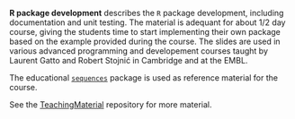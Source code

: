 **R package development** describes the `R` package development, including documentation and unit testing. 
The material is adequant for about 1/2 day course, giving the students time to start implementing their own package
based on the example provided during the course. 
The slides are used in various advanced programming and developement courses taught by 
Laurent Gatto and Robert Stojnić in Cambridge and at the EMBL.

The educational [`sequences`](https://github.com/lgatto/sequences/) package is used as reference material for the course.

See the [TeachingMaterial](https://github.com/lgatto/TeachingMaterial) repository for more material.
